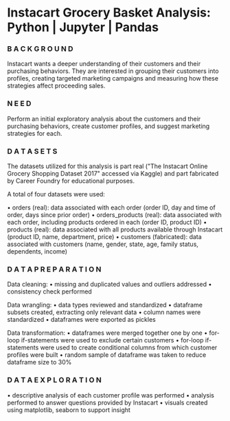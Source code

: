 # Instacart Grocery Basket Analysis: Python | Jupyter | Pandas

### B A C K G R O U N D
Instacart wants a deeper understanding of their customers and their purchasing behaviors. They are interested in grouping their customers into profiles, creating targeted marketing campaigns and measuring how these strategies affect proceeding sales. 


### N E E D
Perform an initial exploratory analysis about the customers and their purchasing behaviors, create customer profiles, and suggest marketing strategies for each.


### D A T A S E T S
The datasets utilized for this analysis is part real ("The Instacart Online Grocery Shopping Dataset 2017" accessed via Kaggle) and part fabricated by Career Foundry for educational purposes. 

A total of four datasets were used:

   • orders (real): 
       data associated with each order
       (order ID, day and time of order, days since prior order)
   • orders_products (real): 
       data associated with each order, including products ordered in each
       (order ID, product ID)
   • products (real): 
       data associated with all products available through Instacart
       (product ID, name, department, price)
   • customers (fabricated):
       data associated with customers
       (name, gender, state, age, family status, dependents, income) 


### D A T A   P R E P A R A T I O N
Data cleaning:
   • missing and duplicated values and outliers addressed
   • consistency check performed 

Data wrangling:
   • data types reviewed and standardized 
   • dataframe subsets created, extracting only relevant data 
   • column names were standardized 
   • dataframes were exported as pickles 

Data transformation: 
   • dataframes were merged together one by one 
   • for-loop if-statements were used to exclude certain customers 
   • for-loop if-statements were used to create conditional columns from which customer profiles were built 
   • random sample of dataframe was taken to reduce dataframe size to 30%


### D A T A   E X P L O R A T I O N
   • descriptive analysis of each customer profile was performed 
   • analysis performed to answer questions provided by Instacart 
   • visuals created using matplotlib, seaborn to support insight  
